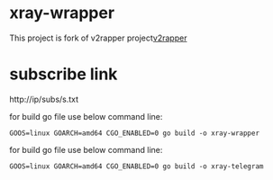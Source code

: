 # xray-wrapper



This project is fork of v2rapper project[v2rapper](https://github.com/bepass-org/v2rapper)

# subscribe link
http://ip/subs/s.txt


for build go file use below command line:
```
GOOS=linux GOARCH=amd64 CGO_ENABLED=0 go build -o xray-wrapper
```


for build go file use below command line:
```
GOOS=linux GOARCH=amd64 CGO_ENABLED=0 go build -o xray-telegram
```